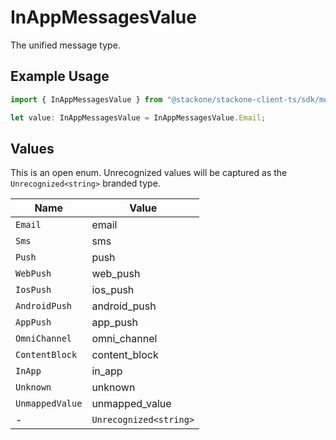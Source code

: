 # InAppMessagesValue

The unified message type.

## Example Usage

```typescript
import { InAppMessagesValue } from "@stackone/stackone-client-ts/sdk/models/shared";

let value: InAppMessagesValue = InAppMessagesValue.Email;
```

## Values

This is an open enum. Unrecognized values will be captured as the `Unrecognized<string>` branded type.

| Name                   | Value                  |
| ---------------------- | ---------------------- |
| `Email`                | email                  |
| `Sms`                  | sms                    |
| `Push`                 | push                   |
| `WebPush`              | web_push               |
| `IosPush`              | ios_push               |
| `AndroidPush`          | android_push           |
| `AppPush`              | app_push               |
| `OmniChannel`          | omni_channel           |
| `ContentBlock`         | content_block          |
| `InApp`                | in_app                 |
| `Unknown`              | unknown                |
| `UnmappedValue`        | unmapped_value         |
| -                      | `Unrecognized<string>` |